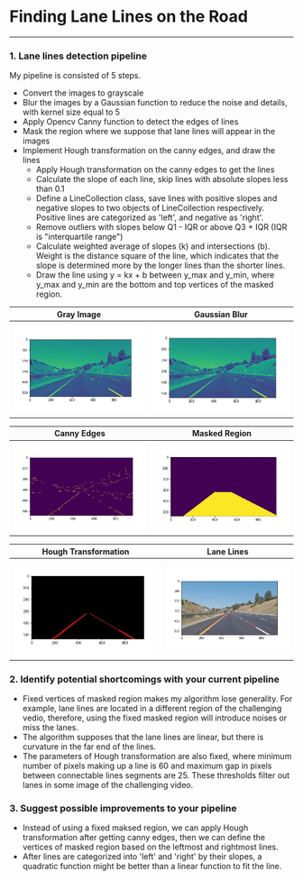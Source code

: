 
# **Finding Lane Lines on the Road** 

[//]: # (Image References)

[image1]: ./examples/grayscale.jpg "Grayscale"

---
### 1. Lane lines detection pipeline
My pipeline is consisted of 5 steps. 
- Convert the images to grayscale
- Blur the images by a Gaussian function to reduce the noise and details, with kernel size equal to 5
- Apply Opencv Canny function to detect the edges of lines
- Mask the region where we suppose that lane lines will appear in the images
- Implement Hough transformation on the canny edges, and draw the lines
  - Apply Hough transformation on the canny edges to get the lines
  - Calculate the slope of each line, skip lines with absolute slopes less than 0.1
  - Define a LineCollection class, save lines with positive slopes and negative slopes to two objects of LineCollection respectively. Positive lines are categorized as 'left', and negative as 'right'.
  - Remove outliers with slopes below Q1 - IQR or above Q3 + IQR (IQR is "interquartile range")
  - Calculate weighted average of slopes (k) and intersections (b). Weight is the distance square of the line, which indicates that the slope is determined more by the longer lines than the shorter lines.
  - Draw the line using y = kx + b between y_max and y_min, where y_max and y_min are the bottom and top vertices of the masked region.

Gray Image             |  Gaussian Blur
:-------------------------:|:-------------------------:
![](./report_images/whiteCareLaneSwitch_gray.jpg)  |  ![](./report_images/whiteCareLaneSwitch_blurgray.jpg)

Canny Edges | Masked Region
:-------------------------:|:-------------------------:
![](./report_images/whiteCareLaneSwitch_canny.jpg)  |  ![](./report_images/whiteCareLaneSwitch_masked.jpg)

Hough Transformation | Lane Lines
:-------------------------:|:-------------------------:
![](./report_images/whiteCareLaneSwitch_hough.jpg)  |  ![](./report_images/whiteCareLaneSwitch_final.jpg)


### 2. Identify potential shortcomings with your current pipeline
- Fixed vertices of masked region makes my algorithm lose generality. For example, lane lines are located in a different region of the challenging vedio, therefore, using the fixed masked region will introduce noises or miss the lanes.
- The algorithm supposes that the lane lines are linear, but there is curvature in the far end of the lines.
- The parameters of Hough transformation are also fixed, where minimum number of pixels making up a line is 60 and maximum gap in pixels between connectable lines segments are 25. These thresholds filter out lanes in some image of the challenging video. 

### 3. Suggest possible improvements to your pipeline
- Instead of using a fixed maksed region, we can apply Hough transformation after getting canny edges, then we can define the vertices of masked region based on the leftmost and rightmost lines.
- After lines are categorized into 'left' and 'right' by their slopes, a quadratic function might be better than a linear function to fit the line.
